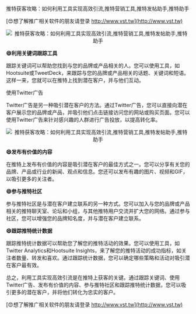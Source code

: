 推特获客攻略：如何利用工具实现高效引流,推特营销工具,推特发帖助手,推特助手

[😍想了解推广相关软件的朋友请登录 http://www.vst.tw](http://www.vst.tw)

 <center><img src="https://vst.tw/MP4/tuiguang/png/5.png" alt="推特获客攻略：如何利用工具实现高效引流,推特营销工具,推特发帖助手,推特助手"></center>

**😄利用关键词跟踪工具**

跟踪关键词可以帮助您找到与您的品牌或产品相关的人。您可以使用工具，如Hootsuite或TweetDeck，来跟踪与您的品牌或产品相关的话题、关键词和短语。这样一来，您就可以在推特上找到潜在客户，并与他们互动。

使用Twitter广告

Twitter广告是另一种吸引潜在客户的方法。通过Twitter广告，您可以直接向潜在客户展示您的品牌或产品，并吸引他们点击链接访问您的网站或购买页面。您可以使用Twitter广告来针对感兴趣的人群进行广告投放，以提高转化率。

 <center><img src="https://vst.tw/MP4/tuiguang/png/0.png" alt="推特获客攻略：如何利用工具实现高效引流,推特营销工具,推特发帖助手,推特助手"></center>

**😄发布有价值的内容**

在推特上发布有价值的内容是吸引潜在客户的最佳方式之一。您可以分享有关您的品牌、产品或行业的新闻、观点和信息。您还可以发布有趣的图片、视频和GIF，以吸引更多的关注者。

**😄参与推特社区**

参与推特社区是与潜在客户建立联系的另一种方式。您可以加入与您的品牌或产品相关的推特聊天室、论坛和小组，与其他推特用户交流并扩大您的网络。通过参与社区，您可以增强您的品牌知名度，并与潜在客户建立联系。

**😄跟踪推特统计数据**

跟踪推特统计数据可以帮助您了解您的推特活动的效果。您可以使用工具，如Twitter Analytics和Hootsuite Insights，来了解您的推特活动的成功指标，如关注者数量、转发和喜欢。通过跟踪统计数据，您可以确定哪些策略和活动对吸引潜在客户最有效。

总之，利用工具实现高效引流是在推特上获客的关键。通过跟踪关键词、使用Twitter广告、发布有价值的内容、参与推特社区和跟踪推特统计数据，您可以吸引更多的潜在客户，并将他们转化为忠实的客户。

[😍想了解推广相关软件的朋友请登录 http://www.vst.tw](http://www.vst.tw)



